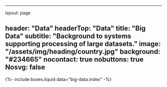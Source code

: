 
---
layout: page

header: "Data"
headerTop: "Data"
title: "Big Data"
subtitle: "Background to systems supporting processing of large datasets."
image: "/assets/img/heading/country.jpg"
background: "#234665"
nocontact: true
nobuttons: true
Nosvg: false
---

{%-
include boxes.liquid
data="big-data.index"
-%}
